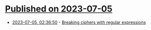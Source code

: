 # [Published on 2023-07-05](index.md)

* [2023-07-05, 02:36:50](https://lobste.rs/s/xrpeer/breaking_ciphers_with_regular) - [Breaking ciphers with regular expressions](https://jamey.thesharps.us/2023/07/04/breaking-ciphers-with-regular-expressions/)

